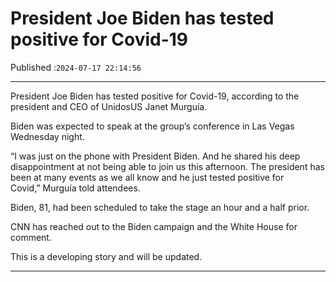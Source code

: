 # President Joe Biden has tested positive for Covid-19

Published :`2024-07-17 22:14:56`

---

President Joe Biden has tested positive for Covid-19, according to the president and CEO of UnidosUS Janet Murguía.

Biden was expected to speak at the group’s conference in Las Vegas Wednesday night.

“I was just on the phone with President Biden. And he shared his deep disappointment at not being able to join us this afternoon. The president has been at many events as we all know and he just tested positive for Covid,” Murguía told attendees.

Biden, 81, had been scheduled to take the stage an hour and a half prior.

CNN has reached out to the Biden campaign and the White House for comment.

This is a developing story and will be updated.

---


